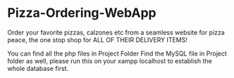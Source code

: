 # Pizza-Ordering-WebApp
Order your favorite pizzas, calzones etc from a seamless website for pizza peace, the one stop shop for ALL OF THEIR DELIVERY ITEMS!


You can find all the php files in Project Folder
Find the MySQL file in Project folder as well, please run this on your xampp localhost to establish the whole database first.

